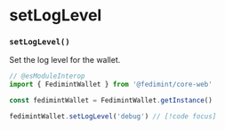 # setLogLevel

### `setLogLevel()`

Set the log level for the wallet.

```ts twoslash
// @esModuleInterop
import { FedimintWallet } from '@fedimint/core-web'

const fedimintWallet = FedimintWallet.getInstance()

fedimintWallet.setLogLevel('debug') // [!code focus]
```
